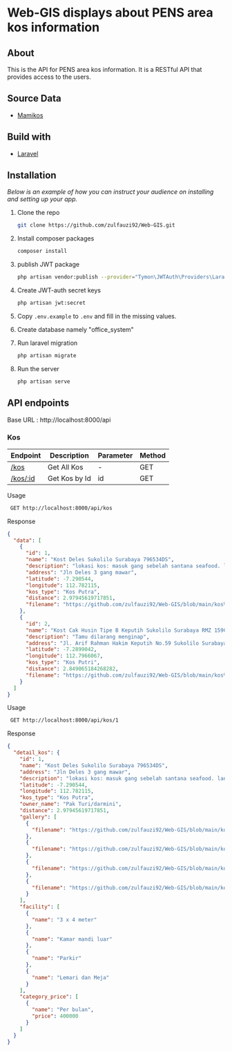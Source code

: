 # Web-GIS displays about PENS area kos information

## About

This is the API for PENS area kos information. It is a RESTful API that provides access to the users.

## Source Data

* [Mamikos](https://mamikos.com/)

## Build with

* [Laravel](http://expressjs.com/)

## Installation

_Below is an example of how you can instruct your audience on installing and setting up your app._

1. Clone the repo

   ```sh
   git clone https://github.com/zulfauzi92/Web-GIS.git
   ```

2. Install composer packages

   ```sh
   composer install
   ```

3. publish JWT package

   ```sh
   php artisan vendor:publish --provider="Tymon\JWTAuth\Providers\LaravelServiceProvider"
   ```

4. Create JWT-auth secret keys

   ```sh
   php artisan jwt:secret
   ```

5. Copy `.env.example` to `.env` and fill in the missing values.

6. Create database namely "office_system"

7. Run laravel migration

   ```sh
   php artisan migrate
   ```

8. Run the server
    ```sh
    php artisan serve
    ```

## API endpoints
Base URL : http://localhost:8000/api

### Kos
| Endpoint | Description | Parameter | Method|
| ------ | ------ | ------ | ------ |
| [/kos](http://localhost:8000/kos) | Get All Kos | - | GET |
| [/kos/:id](http://localhost:8000/kos/1) | Get Kos by Id | id | GET |

Usage
```sh
 GET http://localhost:8000/api/kos
```
Response
```json
{
  "data": [
    {
      "id": 1,
      "name": "Kost Deles Sukolilo Surabaya 796534DS",
      "description": "lokasi kos: masuk gang sebelah santana seafood. lanjut cari gang mawar dan masuk ke timur. kemudian tanya kos milik H. Rouf almarhum. atau tanya                       tempas kos Pak Turi/darmini. Listrik: biaya perbulan sudah termasuk listrik standard. yaitu: untuk cas hp/laptop, kipas angin, lampu. alat masak                       listrik dikenakan biaya tambahan 40rb/bln Fasilitas: kamar mandi luar parkiran motor kasur lemari pakaian meja belajar",
      "address": "Jln Deles 3 gang mawar",
      "latitude": -7.290544,
      "longitude": 112.782115,
      "kos_type": "Kos Putra",
      "distance": 2.97945619717851,
      "filename": "https://github.com/zulfauzi92/Web-GIS/blob/main/kos%20image/kos1/kos1-001.jpg"
    },
    {
      "id": 2,
      "name": "Kost Cak Husin Tipe B Keputih Sukolilo Surabaya RMZ 159CK",
      "description": "Tamu dilarang menginap",
      "address": "Jl. Arif Rahman Hakim Keputih No.59 Sukolilo Surabaya (Dekat Depo Air Isi Ulang Biru Keputih)",
      "latitude": -7.2899042,
      "longitude": 112.7966067,
      "kos_type": "Kos Putri",
      "distance": 2.849065184268282,
      "filename": "https://github.com/zulfauzi92/Web-GIS/blob/main/kos%20image/kos2/kos2-001.jpg"
    }
  ]
}
```

Usage
```sh
 GET http://localhost:8000/api/kos/1
```
Response
```json
{
  "detail_kos": {
    "id": 1,
    "name": "Kost Deles Sukolilo Surabaya 796534DS",
    "address": "Jln Deles 3 gang mawar",
    "description": "lokasi kos: masuk gang sebelah santana seafood. lanjut cari gang mawar dan masuk ke timur. kemudian tanya kos milik H. Rouf almarhum. atau tanya tempas kos Pak Turi/darmini. Listrik: biaya perbulan sudah termasuk listrik standard. yaitu: untuk cas hp/laptop, kipas angin, lampu. alat masak listrik dikenakan biaya tambahan 40rb/bln Fasilitas: kamar mandi luar parkiran motor kasur lemari pakaian meja belajar",
    "latitude": -7.290544,
    "longitude": 112.782115,
    "kos_type": "Kos Putra",
    "owner_name": "Pak Turi/darmini",
    "distance": 2.97945619717851,
    "gallery": [
      {
        "filename": "https://github.com/zulfauzi92/Web-GIS/blob/main/kos%20image/kos1/kos1-001.jpg"
      },
      {
        "filename": "https://github.com/zulfauzi92/Web-GIS/blob/main/kos%20image/kos1/kos1-002.jpg"
      },
      {
        "filename": "https://github.com/zulfauzi92/Web-GIS/blob/main/kos%20image/kos1/kos1-003.jpg"
      },
      {
        "filename": "https://github.com/zulfauzi92/Web-GIS/blob/main/kos%20image/kos1/kos1-004.jpg"
      }
    ],
    "facility": [
      {
        "name": "3 x 4 meter"
      },
      {
        "name": "Kamar mandi luar"
      },
      {
        "name": "Parkir"
      },
      {
        "name": "Lemari dan Meja"
      }
    ],
    "category_price": [
      {
        "name": "Per bulan",
        "price": 400000
      }
    ]
  }
}
```



